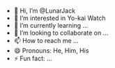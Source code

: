 - 👋 Hi, I’m @LunarJack
- 👀 I’m interested in Yo-kai Watch
- 🌱 I’m currently learning ...
- 💞️ I’m looking to collaborate on ...
- 📫 How to reach me ...
- 😄 Pronouns: He, Him, His
- ⚡ Fun fact: ...

<!---
LunarJack/LunarJack is a ✨ special ✨ repository because its `README.md` (this file) appears on your GitHub profile.
You can click the Preview link to take a look at your changes.
--->
